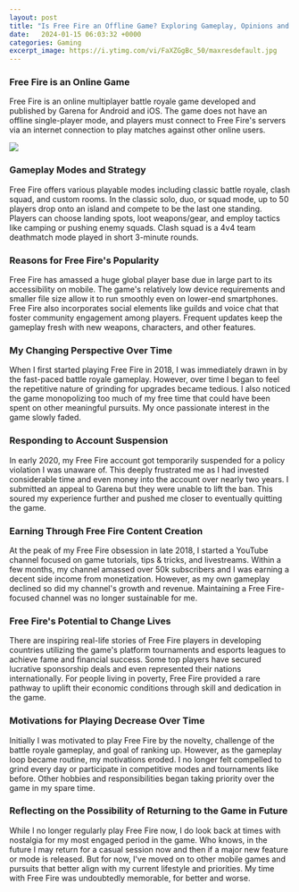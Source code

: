 ```yaml
---
layout: post
title: "Is Free Fire an Offline Game? Exploring Gameplay, Opinions and My Personal Experience"
date:   2024-01-15 06:03:32 +0000
categories: Gaming
excerpt_image: https://i.ytimg.com/vi/FaXZGgBc_50/maxresdefault.jpg
---
```


### Free Fire is an Online Game
Free Fire is an online multiplayer battle royale game developed and published by Garena for Android and iOS. The game does not have an offline single-player mode, and players must connect to Free Fire's servers via an internet connection to play matches against other online users.

![](https://i.ytimg.com/vi/FaXZGgBc_50/maxresdefault.jpg)
### Gameplay Modes and Strategy  
Free Fire offers various playable modes including classic battle royale, clash squad, and custom rooms. In the classic solo, duo, or squad mode, up to 50 players drop onto an island and compete to be the last one standing. Players can choose landing spots, loot weapons/gear, and employ tactics like camping or pushing enemy squads. Clash squad is a 4v4 team deathmatch mode played in short 3-minute rounds.
### Reasons for Free Fire's Popularity
Free Fire has amassed a huge global player base due in large part to its accessibility on mobile. The game's relatively low device requirements and smaller file size allow it to run smoothly even on lower-end smartphones. Free Fire also incorporates social elements like guilds and voice chat that foster community engagement among players. Frequent updates keep the gameplay fresh with new weapons, characters, and other features.
### My Changing Perspective Over Time
When I first started playing Free Fire in 2018, I was immediately drawn in by the fast-paced battle royale gameplay. However, over time I began to feel the repetitive nature of grinding for upgrades became tedious. I also noticed the game monopolizing too much of my free time that could have been spent on other meaningful pursuits. My once passionate interest in the game slowly faded.
### Responding to Account Suspension
In early 2020, my Free Fire account got temporarily suspended for a policy violation I was unaware of. This deeply frustrated me as I had invested considerable time and even money into the account over nearly two years. I submitted an appeal to Garena but they were unable to lift the ban. This soured my experience further and pushed me closer to eventually quitting the game.
### Earning Through Free Fire Content Creation
At the peak of my Free Fire obsession in late 2018, I started a YouTube channel focused on game tutorials, tips & tricks, and livestreams. Within a few months, my channel amassed over 50k subscribers and I was earning a decent side income from monetization. However, as my own gameplay declined so did my channel's growth and revenue. Maintaining a Free Fire-focused channel was no longer sustainable for me.
### Free Fire's Potential to Change Lives
There are inspiring real-life stories of Free Fire players in developing countries utilizing the game's platform tournaments and esports leagues to achieve fame and financial success. Some top players have secured lucrative sponsorship deals and even represented their nations internationally. For people living in poverty, Free Fire provided a rare pathway to uplift their economic conditions through skill and dedication in the game.
### Motivations for Playing Decrease Over Time  
Initially I was motivated to play Free Fire by the novelty, challenge of the battle royale gameplay, and goal of ranking up. However, as the gameplay loop became routine, my motivations eroded. I no longer felt compelled to grind every day or participate in competitive modes and tournaments like before. Other hobbies and responsibilities began taking priority over the game in my spare time.
### Reflecting on the Possibility of Returning to the Game in Future
While I no longer regularly play Free Fire now, I do look back at times with nostalgia for my most engaged period in the game. Who knows, in the future I may return for a casual session now and then if a major new feature or mode is released. But for now, I've moved on to other mobile games and pursuits that better align with my current lifestyle and priorities. My time with Free Fire was undoubtedly memorable, for better and worse.